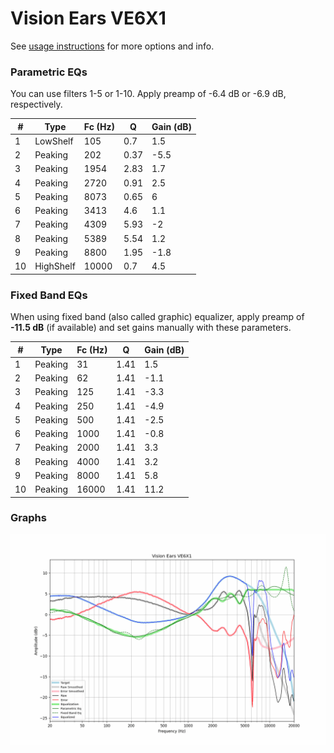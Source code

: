 # Vision Ears VE6X1
See [usage instructions](https://github.com/jaakkopasanen/AutoEq#usage) for more options and info.

### Parametric EQs
You can use filters 1-5 or 1-10. Apply preamp of -6.4 dB or -6.9 dB, respectively.

|   # | Type      |   Fc (Hz) |    Q |   Gain (dB) |
|-----|-----------|-----------|------|-------------|
|   1 | LowShelf  |       105 | 0.7  |         1.5 |
|   2 | Peaking   |       202 | 0.37 |        -5.5 |
|   3 | Peaking   |      1954 | 2.83 |         1.7 |
|   4 | Peaking   |      2720 | 0.91 |         2.5 |
|   5 | Peaking   |      8073 | 0.65 |         6   |
|   6 | Peaking   |      3413 | 4.6  |         1.1 |
|   7 | Peaking   |      4309 | 5.93 |        -2   |
|   8 | Peaking   |      5389 | 5.54 |         1.2 |
|   9 | Peaking   |      8800 | 1.95 |        -1.8 |
|  10 | HighShelf |     10000 | 0.7  |         4.5 |

### Fixed Band EQs
When using fixed band (also called graphic) equalizer, apply preamp of **-11.5 dB** (if available) and set gains manually with these parameters.

|   # | Type    |   Fc (Hz) |    Q |   Gain (dB) |
|-----|---------|-----------|------|-------------|
|   1 | Peaking |        31 | 1.41 |         1.5 |
|   2 | Peaking |        62 | 1.41 |        -1.1 |
|   3 | Peaking |       125 | 1.41 |        -3.3 |
|   4 | Peaking |       250 | 1.41 |        -4.9 |
|   5 | Peaking |       500 | 1.41 |        -2.5 |
|   6 | Peaking |      1000 | 1.41 |        -0.8 |
|   7 | Peaking |      2000 | 1.41 |         3.3 |
|   8 | Peaking |      4000 | 1.41 |         3.2 |
|   9 | Peaking |      8000 | 1.41 |         5.8 |
|  10 | Peaking |     16000 | 1.41 |        11.2 |

### Graphs
![](./Vision%20Ears%20VE6X1.png)

